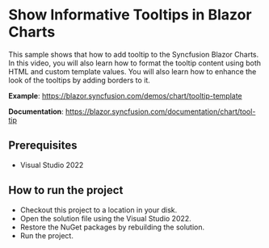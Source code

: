 # Show Informative Tooltips in Blazor Charts

This sample shows that how to add tooltip to the Syncfusion Blazor Charts. In this video, you will also learn how to format the tooltip content using both HTML and custom template values. You will also learn how to enhance the look of the tooltips by adding borders to it.

**Example**: https://blazor.syncfusion.com/demos/chart/tooltip-template

**Documentation**: https://blazor.syncfusion.com/documentation/chart/tool-tip

## Prerequisites

* Visual Studio 2022

## How to run the project

* Checkout this project to a location in your disk.
* Open the solution file using the Visual Studio 2022.
* Restore the NuGet packages by rebuilding the solution.
* Run the project.